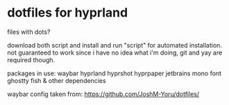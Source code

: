 # dotfiles for hyprland
files with dots?


download both script and install and run "script" for automated installation. not guaranteed to work since i have no idea what i'm doing, git and yay are required though.

packages in use:
waybar hyprland hyprshot hyprpaper jetbrains mono font ghostty fish & other dependencies

waybar config taken from: https://github.com/JoshM-Yoru/dotfiles/

